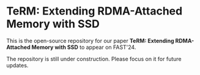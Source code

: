 # TeRM: Extending RDMA-Attached Memory with SSD

This is the open-source repository for our paper
 **TeRM: Extending RDMA-Attached Memory with SSD** to appear on FAST'24.

The repository is still under construction. Please focus on it for future updates.
